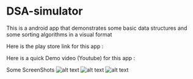 # DSA-simulator
This is a android app that demonstrates some basic data structures and some sorting algorithms in a visual format

Here is the play store link for this app :


Here is a quick Demo video (Youtube) for this app :


Some ScreenShots
![alt text](https://github.com/[username]/[reponame]/blob/[branch]/image.jpg?raw=true)
![alt text](https://github.com/[username]/[reponame]/blob/[branch]/image.jpg?raw=true)
![alt text](https://github.com/[username]/[reponame]/blob/[branch]/image.jpg?raw=true)
